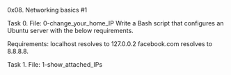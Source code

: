 0x08. Networking basics #1

Task 0.
File: 0-change_your_home_IP
Write a Bash script that configures an Ubuntu server with the below requirements.

Requirements:
    localhost resolves to 127.0.0.2
    facebook.com resolves to 8.8.8.8.

Task 1.
File: 1-show_attached_IPs